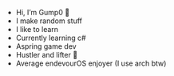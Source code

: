 - Hi, I’m Gump0 👋
- I make random stuff
- I like to learn
- Currently learning c#
- Aspring game dev
- Hustler and lifter 💪
- Average endevourOS enjoyer (I use arch btw)

<!---
Gump0/Gump0 is a ✨ special ✨ repository because its `README.md` (this file) appears on your GitHub profile.
You can click the Preview link to take a look at your changes.
--->
